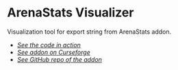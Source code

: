 # ArenaStats Visualizer

Visualization tool for export string from ArenaStats addon.

- _[See the code in action](https://denishamann.github.io/arena-stats-visualizer)_
- _[See addon on Curseforge](https://www.curseforge.com/wow/addons/arenastats)_
- _[See GitHub repo of the addon](https://github.com/denishamann/ArenaStats)_
